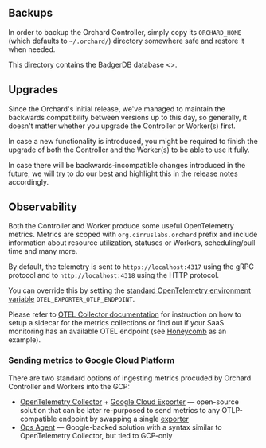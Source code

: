 ## Backups

In order to backup the Orchard Controller, simply copy its `ORCHARD_HOME` (which defaults to `~/.orchard/`) directory somewhere safe and restore it when needed.

This directory contains the BadgerDB database <>.

## Upgrades

Since the Orchard's initial release, we've managed to maintain the backwards compatibility between versions up to this day, so generally, it doesn't matter whether you upgrade the Controller or Worker(s) first.

In case a new functionality is introduced, you might be required to finish the upgrade of both the Controller and the Worker(s) to be able to use it fully.

In case there will be backwards-incompatible changes introduced in the future, we will try to do our best and highlight this in the [release notes](https://github.com/cirruslabs/orchard/releases) accordingly.

## Observability

Both the Controller and Worker produce some useful OpenTelemetry metrics. Metrics are scoped with `org.cirruslabs.orchard` prefix and include information about resource utilization, statuses or Workers, scheduling/pull time and many more.

By default, the telemetry is sent to `https://localhost:4317` using the gRPC protocol and to `http://localhost:4318` using the HTTP protocol.

You can override this by setting the [standard OpenTelemetry environment variable](https://opentelemetry.io/docs/specs/otel/configuration/sdk-environment-variables/) `OTEL_EXPORTER_OTLP_ENDPOINT`.

Please refer to [OTEL Collector documentation](https://opentelemetry.io/docs/collector/) for instruction on how to setup a sidecar for the metrics collections or find out if your SaaS monitoring has an available OTEL endpoint (see [Honeycomb](https://docs.honeycomb.io/send-data/opentelemetry/) as an example).

### Sending metrics to Google Cloud Platform

There are two standard options of ingesting metrics procuded by Orchard Controller and Workers into the GCP:

* [OpenTelemetry Collector](https://opentelemetry.io/docs/collector/) + [Google Cloud Exporter](https://github.com/open-telemetry/opentelemetry-collector-contrib/blob/main/exporter/googlecloudexporter/README.md) — open-source solution that can be later re-purposed to send metrics to any OTLP-compatible endpoint by swapping a single [exporter](https://opentelemetry.io/docs/collector/configuration/#exporters)
* [Ops Agent](https://cloud.google.com/monitoring/agent/ops-agent/otlp) — Google-backed solution with a syntax similar to OpenTelemetry Collector, but tied to GCP-only
